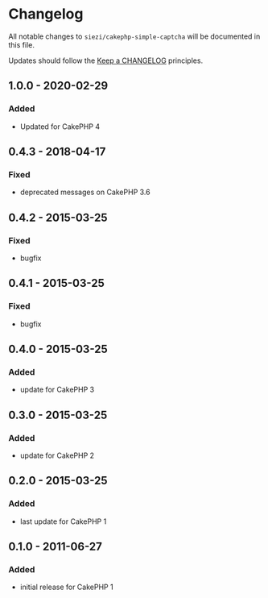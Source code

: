 # Changelog

All notable changes to `siezi/cakephp-simple-captcha` will be documented in this file.

Updates should follow the [Keep a CHANGELOG](http://keepachangelog.com/) principles.

<!-- Template
## next -

### Added

- Nothing

### Deprecated

- Nothing

### Fixed

- Nothing

### Removed

- Nothing

### Security

- Nothing
-->

## 1.0.0 - 2020-02-29

### Added

- Updated for CakePHP 4

## 0.4.3 - 2018-04-17

### Fixed

- deprecated messages on CakePHP 3.6

## 0.4.2 - 2015-03-25

### Fixed

- bugfix

## 0.4.1 - 2015-03-25

### Fixed

- bugfix

## 0.4.0 - 2015-03-25

### Added

- update for CakePHP 3

## 0.3.0 - 2015-03-25

### Added

- update for CakePHP 2

## 0.2.0 - 2015-03-25

### Added

- last update for CakePHP 1

## 0.1.0 - 2011-06-27

### Added

- initial release  for CakePHP 1
